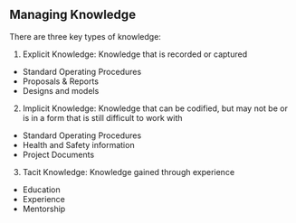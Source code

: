 ## Managing Knowledge ##

There are three key types of knowledge:

1. Explicit Knowledge: Knowledge that is recorded or captured
  * Standard Operating Procedures   * Proposals & Reports  * Designs and models
2. Implicit Knowledge: Knowledge that can be codified, but may not be or is in a form that is still difficult to work with  * Standard Operating Procedures  * Health and Safety information  * Project Documents3. Tacit Knowledge: Knowledge gained through experience  * Education
  * Experience
  * Mentorship 	